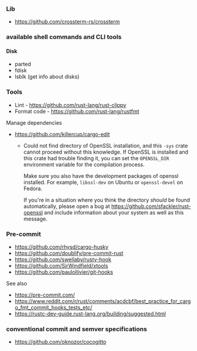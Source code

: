 ### Lib

- https://github.com/crossterm-rs/crossterm

### available shell commands and CLI tools

#### Disk

- parted
- fdisk
- lsblk (get info about disks)

### Tools

- Lint - https://github.com/rust-lang/rust-clippy
- Format code - https://github.com/rust-lang/rustfmt

Manage dependencies

- https://github.com/killercup/cargo-edit
    -  Could not find directory of OpenSSL installation, and this `-sys` crate cannot
        proceed without this knowledge. If OpenSSL is installed and this crate had
        trouble finding it,  you can set the `OPENSSL_DIR` environment variable for the
        compilation process.
           
        Make sure you also have the development packages of openssl installed.
        For example, `libssl-dev` on Ubuntu or `openssl-devel` on Fedora.
        
        If you're in a situation where you think the directory *should* be found
        automatically, please open a bug at https://github.com/sfackler/rust-openssl
        and include information about your system as well as this message.

### Pre-commit

- https://github.com/rhysd/cargo-husky
- https://github.com/doublify/pre-commit-rust
- https://github.com/swellaby/rusty-hook
- https://github.com/SirWindfield/xtools
- https://github.com/paulollivier/git-hooks

See also

- https://pre-commit.com/
- https://www.reddit.com/r/rust/comments/acdcbf/best_practice_for_cargo_fmt_commit_hooks_tests_etc/
- https://rustc-dev-guide.rust-lang.org/building/suggested.html

###  conventional commit and semver specifications

- https://github.com/oknozor/cocogitto
